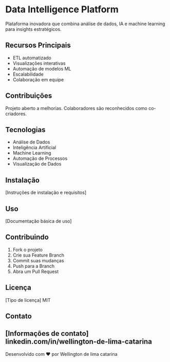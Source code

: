 # Data Intelligence Platform

Plataforma inovadora que combina análise de dados, IA e machine learning para insights estratégicos.

## Recursos Principais

- ETL automatizado
- Visualizações interativas 
- Automação de modelos ML
- Escalabilidade
- Colaboração em equipe

## Contribuições

Projeto aberto a melhorias. Colaboradores são reconhecidos como co-criadores.

## Tecnologias

- Análise de Dados
- Inteligência Artificial
- Machine Learning
- Automação de Processos
- Visualização de Dados

## Instalação

[Instruções de instalação e requisitos]

## Uso

[Documentação básica de uso]

## Contribuindo

1. Fork o projeto
2. Crie sua Feature Branch
3. Commit suas mudanças
4. Push para a Branch
5. Abra um Pull Request

## Licença

[Tipo de licença]
MIT
## Contato

[Informações de contato]
linkedin.com/in/wellington-de-lima-catarina
---
Desenvolvido com ❤️ por Wellington de lima catarina
